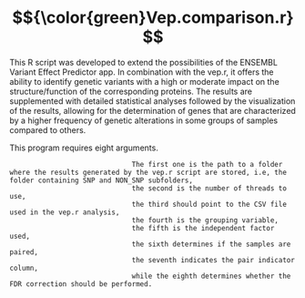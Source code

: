 # $${\color{green}Vep.comparison.r}$$

This R script was developed to extend the possibilities of the ENSEMBL Variant Effect Predictor app. In combination with the vep.r, it offers the ability to identify genetic variants with a high or moderate impact on the structure/function of the corresponding proteins. The results are supplemented with detailed statistical analyses followed by the visualization of the results, allowing for the determination of genes that are characterized by a higher frequency of genetic alterations in some groups of samples compared to others.

This program requires eight arguments.

                                  The first one is the path to a folder where the results generated by the vep.r script are stored, i.e, the folder containing SNP and NON_SNP subfolders,
                                  the second is the number of threads to use,
                                  the third should point to the CSV file used in the vep.r analysis,
                                  the fourth is the grouping variable,
                                  the fifth is the independent factor used,
                                  the sixth determines if the samples are paired,
                                  the seventh indicates the pair indicator column,
                                  while the eighth determines whether the FDR correction should be performed.
